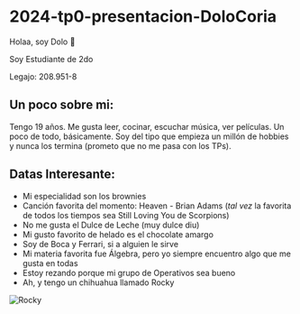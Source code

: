 # 2024-tp0-presentacion-DoloCoria

Holaa, soy Dolo 🤍

Soy Estudiante de 2do

Legajo: 208.951-8



## Un poco sobre mi:

Tengo 19 años. Me gusta leer, cocinar, escuchar música, ver películas. Un poco de todo, básicamente. Soy del tipo que empieza un millón de hobbies y nunca los termina (prometo que no me pasa con los TPs).

## Datas Interesante:
* Mi especialidad son los brownies
* Canción favorita del momento: Heaven - Brian Adams (*tal vez* la favorita de todos los tiempos sea Still Loving You de Scorpions)
* No me gusta el Dulce de Leche (muy dulce diu)
* Mi gusto favorito de helado es el chocolate amargo
* Soy de Boca y Ferrari, si a alguien le sirve
* Mi materia favorita fue Álgebra, pero yo siempre encuentro algo que me gusta en todas
* Estoy rezando porque mi grupo de Operativos sea bueno
* Ah, y tengo un chihuahua llamado Rocky 

![Rocky](Rocky01.png)

